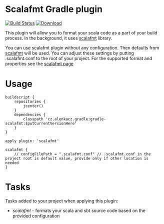 # Scalafmt Gradle plugin

[![Build Status](https://travis-ci.org/alenkacz/gradle-scalafmt.svg)](https://travis-ci.org/alenkacz/gradle-scalafmt) [ ![Download](https://api.bintray.com/packages/alenkacz/maven/gradle-scalafmt/images/download.svg) ](https://bintray.com/alenkacz/maven/gradle-scalafmt/_latestVersion)

This plugin will allow you to format your scala code as a part of your build process. In the background, it uses [scalafmt](https://github.com/olafurpg/scalafmt) library.

You can use scalafmt plugin without any configuration. Then defaults from [scalafmt](https://olafurpg.github.io/scalafmt/) will be used. You can adjust these settings by putting .scalafmt.conf to the root of your project. For the supported format and properties see the [scalafmt page](https://olafurpg.github.io/scalafmt/)

Usage
====================

	buildscript {
		repositories {
			jcenter()
		}
		dependencies {
			classpath 'cz.alenkacz.gradle:gradle-scalafmt:$putCurrentVersionHere'
		}
	}

	apply plugin: 'scalafmt'
	
	scalafmt {
        // configFilePath = ".scalafmt.conf" // .scalafmt.conf in the project root is default value, provide only if other location is needed
    }
	
Tasks
====================
Tasks added to your project when applying this plugin:

- *scalafmt* - formats your scala and sbt source code based on the provided configuration
